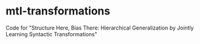 # mtl-transformations
Code for "Structure Here, Bias There: Hierarchical Generalization by Jointly Learning Syntactic Transformations"
